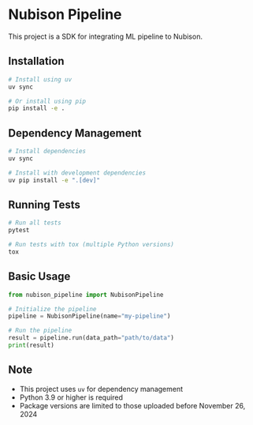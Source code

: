 # Nubison Pipeline

This project is a SDK for integrating ML pipeline to Nubison.

## Installation

```bash
# Install using uv
uv sync

# Or install using pip
pip install -e .
```

## Dependency Management

```bash
# Install dependencies
uv sync

# Install with development dependencies
uv pip install -e ".[dev]"
```

## Running Tests

```bash
# Run all tests
pytest

# Run tests with tox (multiple Python versions)
tox
```

## Basic Usage

```python
from nubison_pipeline import NubisonPipeline

# Initialize the pipeline
pipeline = NubisonPipeline(name="my-pipeline")

# Run the pipeline
result = pipeline.run(data_path="path/to/data")
print(result)
```

## Note

- This project uses `uv` for dependency management
- Python 3.9 or higher is required
- Package versions are limited to those uploaded before November 26, 2024
